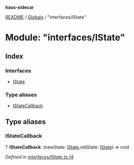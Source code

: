 **hass-sidecar**

[README](../README.md) / [Globals](../globals.md) / "interfaces/IState"

# Module: "interfaces/IState"

## Index

### Interfaces

* [IState](../interfaces/_interfaces_istate_.istate.md)

### Type aliases

* [IStateCallback](_interfaces_istate_.md#istatecallback)

## Type aliases

### IStateCallback

Ƭ  **IStateCallback**: (newState: [IState](../interfaces/_interfaces_istate_.istate.md),oldState: [IState](../interfaces/_interfaces_istate_.istate.md)) => void

*Defined in [interfaces/IState.ts:14](https://github.com/danitetus/hass-sidecar/blob/62f2674/src/interfaces/IState.ts#L14)*
